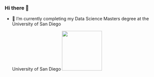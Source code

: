 ### Hi there 👋


- 🔭 I’m currently completing my Data Science Masters degree at the University of San Diego <p> University of San Diego  <img src = "https://www.sandiego.edu/assets/global/images/logos/logo-usd.png" width = 128px> </p>

<!--
**zalvatore/zalvatore** is a ✨ _special_ ✨ repository because its `README.md` (this file) appears on your GitHub profile.

Here are some ideas to get you started:

- 🔭 I’m currently working on ...
- 🌱 I’m currently learning ...
- 👯 I’m looking to collaborate on ...
- 🤔 I’m looking for help with ...
- 💬 Ask me about ...
- 📫 How to reach me: ...
- 😄 Pronouns: ...
- ⚡ Fun fact: ...
-->
